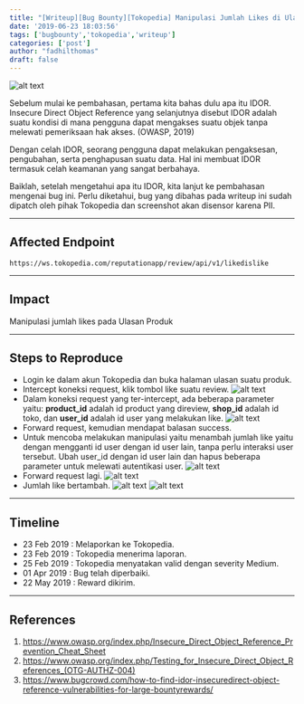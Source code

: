 ```yaml
---
title: "[Writeup][Bug Bounty][Tokopedia] Manipulasi Jumlah Likes di Ulasan Produk [ID]"
date: '2019-06-23 18:03:56'
tags: ['bugbounty','tokopedia','writeup']
categories: ['post']
author: "fadhilthomas"
draft: false
---
```


![alt text](/tokopedia01/img1.jpg)

Sebelum mulai ke pembahasan, pertama kita bahas dulu apa itu IDOR. Insecure Direct Object Reference yang selanjutnya disebut IDOR adalah suatu kondisi di mana pengguna dapat mengakses suatu objek tanpa melewati pemeriksaan hak akses. (OWASP, 2019)

Dengan celah IDOR, seorang pengguna dapat melakukan pengaksesan, pengubahan, serta penghapusan suatu data. Hal ini membuat IDOR termasuk celah keamanan yang sangat berbahaya.

Baiklah, setelah mengetahui apa itu IDOR, kita lanjut ke pembahasan mengenai bug ini. Perlu diketahui, bug yang dibahas pada writeup ini sudah dipatch oleh pihak Tokopedia dan screenshot akan disensor karena PII.

----
## Affected Endpoint
```
https://ws.tokopedia.com/reputationapp/review/api/v1/likedislike
```

----
## Impact
Manipulasi jumlah likes pada Ulasan Produk

----
## Steps to Reproduce 
* Login ke dalam akun Tokopedia dan buka halaman ulasan suatu produk.
* Intercept koneksi request, klik tombol like suatu review.
![alt text](/tokopedia01/img2.jpg)
* Dalam koneksi request yang ter-intercept, ada beberapa parameter yaitu:
**product_id** adalah id product yang direview,
**shop_id** adalah id toko, dan
**user_id** adalah id user yang melakukan like.
![alt text](/tokopedia01/img3.jpg)
* Forward request, kemudian mendapat balasan success.
* Untuk mencoba melakukan manipulasi yaitu menambah jumlah like yaitu dengan mengganti id user dengan id user lain, tanpa perlu interaksi user tersebut. Ubah user_id dengan id user lain dan hapus beberapa parameter untuk melewati autentikasi user.
![alt text](/tokopedia01/img4.jpg)
* Forward request lagi.
![alt text](/tokopedia01/img5.jpg)
* Jumlah like bertambah.
![alt text](/tokopedia01/img6.jpg)
![alt text](/tokopedia01/img7.jpg)

----
## Timeline
* 23 Feb 2019 : Melaporkan ke Tokopedia.
* 23 Feb 2019 : Tokopedia menerima laporan.
* 25 Feb 2019 : Tokopedia menyatakan valid dengan severity Medium.
* 01 Apr 2019 : Bug telah diperbaiki.
* 22 May 2019 : Reward dikirim.

----
## References
1. https://www.owasp.org/index.php/Insecure_Direct_Object_Reference_Prevention_Cheat_Sheet
2. https://www.owasp.org/index.php/Testing_for_Insecure_Direct_Object_References_(OTG-AUTHZ-004)
3. https://www.bugcrowd.com/how-to-find-idor-insecuredirect-object-reference-vulnerabilities-for-large-bountyrewards/